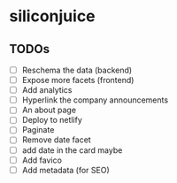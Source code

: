 # siliconjuice

## TODOs

- [ ] Reschema the data (backend)
- [ ] Expose more facets (frontend)
- [ ] Add analytics
- [ ] Hyperlink the company announcements
- [ ] An about page
- [ ] Deploy to netlify
- [ ] Paginate
- [ ] Remove date facet
- [ ] add date in the card maybe
- [ ] Add favico
- [ ] Add metadata (for SEO)
